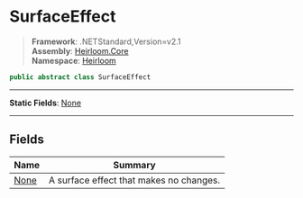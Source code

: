 # SurfaceEffect

> **Framework**: .NETStandard,Version=v2.1  
> **Assembly**: [Heirloom.Core][0]  
> **Namespace**: [Heirloom][0]  

```cs
public abstract class SurfaceEffect
```

--------------------------------------------------------------------------------

**Static Fields**: [None][1]

--------------------------------------------------------------------------------

## Fields

| Name      | Summary                                 |
|-----------|-----------------------------------------|
| [None][1] | A surface effect that makes no changes. |

[0]: ..\Heirloom.Core.md
[1]: Heirloom.SurfaceEffect.None.md
